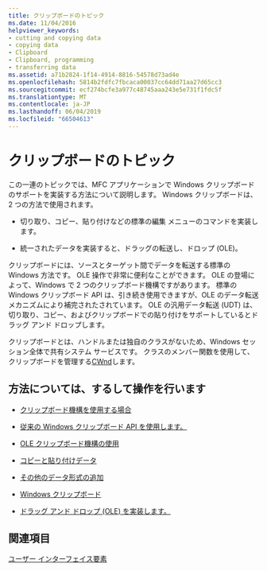 ```yaml
---
title: クリップボードのトピック
ms.date: 11/04/2016
helpviewer_keywords:
- cutting and copying data
- copying data
- Clipboard
- Clipboard, programming
- transferring data
ms.assetid: a71b2824-1f14-4914-8816-54578d73ad4e
ms.openlocfilehash: 5814b2fdfc7fbcaca00037cc64dd71aa27d65cc3
ms.sourcegitcommit: ecf274bcfe3a977c48745aaa243e5e731f1fdc5f
ms.translationtype: MT
ms.contentlocale: ja-JP
ms.lasthandoff: 06/04/2019
ms.locfileid: "66504613"
---
```

# <a name="clipboard"></a>クリップボードのトピック

この一連のトピックでは、MFC アプリケーションで Windows クリップボードのサポートを実装する方法について説明します。 Windows クリップボードは、2 つの方法で使用されます。

- 切り取り、コピー、貼り付けなどの標準の編集 メニューのコマンドを実装します。

- 統一されたデータを実装すると、ドラッグの転送し、ドロップ (OLE)。

クリップボードには、ソースとターゲット間でデータを転送する標準の Windows 方法です。 OLE 操作で非常に便利なことができます。 OLE の登場によって、Windows で 2 つのクリップボード機構ですがあります。 標準の Windows クリップボード API は、引き続き使用できますが、OLE のデータ転送メカニズムにより補完されたされています。 OLE の汎用データ転送 (UDT) は、切り取り、コピー、およびクリップボードでの貼り付けをサポートしているとドラッグ アンド ドロップします。

クリップボードとは、ハンドルまたは独自のクラスがないため、Windows セッション全体で共有システム サービスです。 クラスのメンバー関数を使用して、クリップボードを管理する[CWnd](../mfc/reference/cwnd-class.md)します。

## <a name="what-do-you-want-to-know-more-about"></a>方法については、するして操作を行います

- [クリップボード機構を使用する場合](../mfc/clipboard-when-to-use-each-clipboard-mechanism.md)

- [従来の Windows クリップボード API を使用します。](../mfc/clipboard-using-the-windows-clipboard.md)

- [OLE クリップボード機構の使用](../mfc/clipboard-using-the-ole-clipboard-mechanism.md)

- [コピーと貼り付けデータ](../mfc/clipboard-copying-and-pasting-data.md)

- [その他のデータ形式の追加](../mfc/clipboard-adding-other-formats.md)

- [Windows クリップボード](/windows/desktop/dataxchg/clipboard)

- [ドラッグ アンド ドロップ (OLE) を実装します。](../mfc/drag-and-drop-ole.md)

## <a name="see-also"></a>関連項目

[ユーザー インターフェイス要素](../mfc/user-interface-elements-mfc.md)
